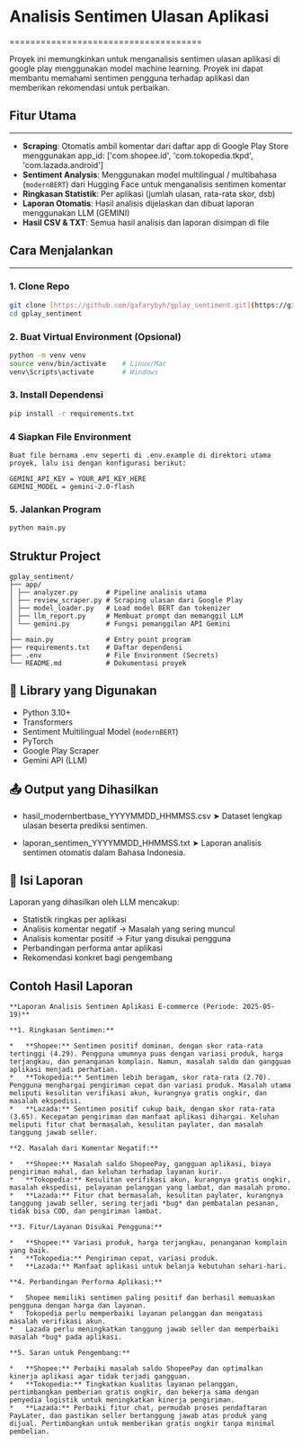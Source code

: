 # Analisis Sentimen Ulasan Aplikasi

=====================================

Proyek ini memungkinkan untuk menganalisis sentimen ulasan aplikasi di google play menggunakan model machine learning. Proyek ini dapat membantu memahami sentimen pengguna terhadap aplikasi dan memberikan rekomendasi untuk perbaikan.

## Fitur Utama

---

-   **Scraping**: Otomatis ambil komentar dari daftar app di Google Play Store menggunakan app_id: ['com.shopee.id', 'com.tokopedia.tkpd', 'com.lazada.android']
-   **Sentiment Analysis**: Menggunakan model multilingual / multibahasa (`modernBERT`) dari Hugging Face untuk menganalisis sentimen komentar
-   **Ringkasan Statistik**: Per aplikasi (jumlah ulasan, rata-rata skor, dsb)
-   **Laporan Otomatis**: Hasil analisis dijelaskan dan dibuat laporan menggunakan LLM (GEMINI)
-   **Hasil CSV & TXT**: Semua hasil analisis dan laporan disimpan di file

## Cara Menjalankan

---

### 1. Clone Repo

```bash
git clone [https://github.com/gafarybyh/gplay_sentiment.git](https://github.com/gafarybyh/gplay_sentiment.git)
cd gplay_sentiment
```

### 2. Buat Virtual Environment (Opsional)

```bash
python -m venv venv
source venv/bin/activate    # Linux/Mac
venv\Scripts\activate       # Windows
```

### 3. Install Dependensi

```bash
pip install -r requirements.txt
```

### 4 Siapkan File Environment

```
Buat file bernama .env seperti di .env.example di direktori utama proyek, lalu isi dengan konfigurasi berikut:

GEMINI_API_KEY = YOUR_API_KEY_HERE
GEMINI_MODEL = gemini-2.0-flash
```

### 5. Jalankan Program

```bash
python main.py
```

## Struktur Project
```
gplay_sentiment/
├── app/
│ ├── analyzer.py       # Pipeline analisis utama
│ ├── review_scraper.py # Scraping ulasan dari Google Play
│ ├── model_loader.py   # Load model BERT dan tokenizer
│ ├── llm_report.py     # Membuat prompt dan memanggil LLM
│ └── gemini.py         # Fungsi pemanggilan API Gemini
│
├── main.py             # Entry point program
├── requirements.txt    # Daftar dependensi
├── .env                # File Environment (Secrets)
└── README.md           # Dokumentasi proyek
```

## 🧪 Library yang Digunakan

- Python 3.10+
- Transformers
- Sentiment Multilingual Model (`modernBERT`)
- PyTorch
- Google Play Scraper
- Gemini API (LLM)

## 📤 Output yang Dihasilkan

- hasil_modernbertbase_YYYYMMDD_HHMMSS.csv
➤ Dataset lengkap ulasan beserta prediksi sentimen.

- laporan_sentimen_YYYYMMDD_HHMMSS.txt
➤ Laporan analisis sentimen otomatis dalam Bahasa Indonesia.

## 📝 Isi Laporan

Laporan yang dihasilkan oleh LLM mencakup:

-   Statistik ringkas per aplikasi
-   Analisis komentar negatif → Masalah yang sering muncul
-   Analisis komentar positif → Fitur yang disukai pengguna
-   Perbandingan performa antar aplikasi
-   Rekomendasi konkret bagi pengembang

## Contoh Hasil Laporan
```
**Laporan Analisis Sentimen Aplikasi E-commerce (Periode: 2025-05-19)**

**1. Ringkasan Sentimen:**

*   **Shopee:** Sentimen positif dominan, dengan skor rata-rata tertinggi (4.29). Pengguna umumnya puas dengan variasi produk, harga terjangkau, dan penanganan komplain. Namun, masalah saldo dan gangguan aplikasi menjadi perhatian.
*   **Tokopedia:** Sentimen lebih beragam, skor rata-rata (2.70). Pengguna menghargai pengiriman cepat dan variasi produk. Masalah utama meliputi kesulitan verifikasi akun, kurangnya gratis ongkir, dan masalah ekspedisi.
*   **Lazada:** Sentimen positif cukup baik, dengan skor rata-rata (3.65). Kecepatan pengiriman dan manfaat aplikasi dihargai. Keluhan meliputi fitur chat bermasalah, kesulitan paylater, dan masalah tanggung jawab seller.

**2. Masalah dari Komentar Negatif:**

*   **Shopee:** Masalah saldo ShopeePay, gangguan aplikasi, biaya pengiriman mahal, dan keluhan terhadap layanan kurir.
*   **Tokopedia:** Kesulitan verifikasi akun, kurangnya gratis ongkir, masalah ekspedisi, pelayanan pelanggan yang lambat, dan masalah promo.
*   **Lazada:** Fitur chat bermasalah, kesulitan paylater, kurangnya tanggung jawab seller, sering terjadi *bug* dan pembatalan pesanan, tidak bisa COD, dan pengiriman lambat.

**3. Fitur/Layanan Disukai Pengguna:**

*   **Shopee:** Variasi produk, harga terjangkau, penanganan komplain yang baik.
*   **Tokopedia:** Pengiriman cepat, variasi produk.
*   **Lazada:** Manfaat aplikasi untuk belanja kebutuhan sehari-hari.

**4. Perbandingan Performa Aplikasi:**

*   Shopee memiliki sentimen paling positif dan berhasil memuaskan pengguna dengan harga dan layanan.
*   Tokopedia perlu memperbaiki layanan pelanggan dan mengatasi masalah verifikasi akun.
*   Lazada perlu meningkatkan tanggung jawab seller dan memperbaiki masalah *bug* pada aplikasi.

**5. Saran untuk Pengembang:**

*   **Shopee:** Perbaiki masalah saldo ShopeePay dan optimalkan kinerja aplikasi agar tidak terjadi gangguan.
*   **Tokopedia:** Tingkatkan kualitas layanan pelanggan, pertimbangkan pemberian gratis ongkir, dan bekerja sama dengan penyedia logistik untuk meningkatkan kinerja pengiriman.
*   **Lazada:** Perbaiki fitur chat, permudah proses pendaftaran PayLater, dan pastikan seller bertanggung jawab atas produk yang dijual. Pertimbangkan untuk memberikan gratis ongkir tanpa minimal pembelian.

```
